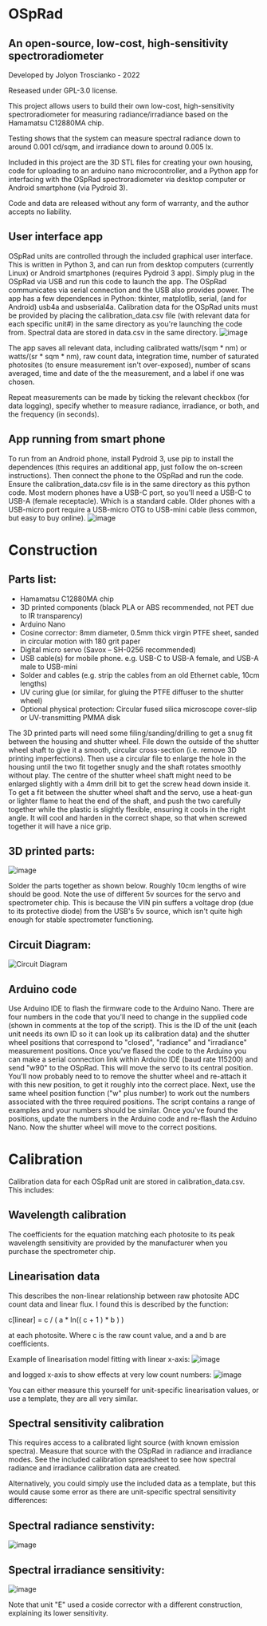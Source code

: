 # OSpRad
## An open-source, low-cost, high-sensitivity spectroradiometer

Developed by Jolyon Troscianko - 2022

Reseased under GPL-3.0 license.

This project allows users to build their own low-cost, high-sensitivity spectroradiometer for measuring radiance/irradiance based on the Hamamatsu C12880MA chip.

Testing shows that the system can measure spectral radiance down to around 0.001 cd/sqm, and irradiance down to around 0.005 lx.

Included in this project are the 3D STL files for creating your own housing, code for uploading to an arduino nano microcontroller, and a Python app for interfacing with the OSpRad spectroradiometer via desktop computer or Android smartphone (via Pydroid 3).

Code and data are released without any form of warranty, and the author accepts no liability.

## User interface app
OSpRad units are controlled through the included graphical user interface. This is written in Python 3, and can run from desktop computers (currently Linux) or Android smartphones (requires Pydroid 3 app). Simply plug in the OSpRad via USB and run this code to launch the app. The OSpRad communicates via serial connection and the USB also provides power. The app has a few dependences in Python: tkinter, matplotlib, serial, (and for Android) usb4a and usbserial4a. Calibration data for the OSpRad units must be provided by placing the calibration_data.csv file (with relevant data for each specific unit#) in the same directory as you're launching the code from. Spectral data are stored in data.csv in the same directory.
![image](https://user-images.githubusercontent.com/53558556/206735364-3b1cf770-dc8e-4b96-9161-38993c282523.png)

The app saves all relevant data, including calibrated watts/(sqm * nm) or watts/(sr * sqm * nm), raw count data, integration time, number of saturated photosites (to ensure measurement isn't over-exposed), number of scans averaged, time and date of the the measurement, and a label if one was chosen.

Repeat measurements can be made by ticking the relevant checkbox (for data logging), specify whether to measure radiance, irradiance, or both, and the frequency (in seconds).

## App running from smart phone
To run from an Android phone, install Pydroid 3, use pip to install the dependences (this requires an additional app, just follow the on-screen instructions). Then connect the phone to the OSpRad and run the code. Ensure the calibration_data.csv file is in the same directory as this python code. Most modern phones have a USB-C port, so you'll need a USB-C to USB-A (female receptacle). Which is a standard cable. Older phones with a USB-micro port require a USB-micro OTG to USB-mini cable (less common, but easy to buy online).
![image](https://user-images.githubusercontent.com/53558556/206735393-852fcddf-c2f6-4157-91d9-829ed9c3097c.png)


# Construction
## Parts list:
- Hamamatsu C12880MA chip
- 3D printed components (black PLA or ABS recommended, not PET due to IR transparency)
- Arduino Nano
- Cosine corrector: 8mm diameter, 0.5mm thick virgin PTFE sheet, sanded in circular motion with 180 grit paper
- Digital micro servo (Savox – SH-0256 recommended)
- USB cable(s) for mobile phone. e.g. USB-C to USB-A female, and USB-A male to USB-mini
- Solder and cables (e.g. strip the cables from an old Ethernet cable, 10cm lengths)
- UV curing glue (or similar, for gluing the PTFE diffuser to the shutter wheel)
- Optional physical protection: Circular fused silica microscope cover-slip or UV-transmitting PMMA disk

The 3D printed parts will need some filing/sanding/drilling to get a snug fit between the housing and shutter wheel. File down the outside of the shutter wheel shaft to give it a smooth, circular cross-section (i.e. remove 3D printing imperfections). Then use a circular file to enlarge the hole in the housing until the two fit together snugly and the shaft rotates smoothly without play. The centre of the shutter wheel shaft might need to be enlarged slightly with a 4mm drill bit to get the screw head down inside it. To get a fit between the shutter wheel shaft and the servo, use a heat-gun or lighter flame to heat the end of the shaft, and push the two carefully together while the plastic is slightly flexible, ensuring it cools in the right angle. It will cool and harden in the correct shape, so that when screwed together it will have a nice grip.

## 3D printed parts:
![image](https://user-images.githubusercontent.com/53558556/206735271-c7213dae-bb6c-4bfd-b26a-0d071d12910c.png)


Solder the parts together as shown below. Roughly 10cm lengths of wire should be good. Note the use of different 5v sources for the servo and spectrometer chip. This is because the VIN pin suffers a voltage drop (due to its protective diode) from the USB's 5v source, which isn't quite high enough for stable spectrometer functioning.

## Circuit Diagram:
![Circuit Diagram](https://user-images.githubusercontent.com/53558556/206735133-19c5051f-9946-49dd-95c0-88d3e2ee12a0.png)

## Arduino code
Use Arduino IDE to flash the firmware code to the Arduino Nano. There are four numbers in the code that you'll need to change in the supplied code (shown in comments at the top of the script). This is the ID of the unit (each unit needs its own ID so it can look up its calibration data) and the shutter wheel positions that correspond to "closed", "radiance" and "irradiance" measurement positions. Once you've flased the code to the Arduino you can make a serial connection link within Arduino IDE (baud rate 115200) and send "w90" to the OSpRad. This will move the servo to its central position. You'll now probably need to to remove the shutter wheel and re-attach it with this new position, to get it roughly into the correct place. Next, use the same wheel position function ("w" plus number) to work out the numbers associated with the three required positions. The script contains a range of examples and your numbers should be similar. Once you've found the positions, update the numbers in the Arduino code and re-flash the Arduino Nano. Now the shutter wheel will move to the correct positions.

# Calibration
Calibration data for each OSpRad unit are stored in calibration_data.csv. This includes:

## Wavelength calibration
The coefficients for the equation matching each photosite to its peak wavelength sensitivity are provided by the manufacturer when you purchase the spectrometer chip.

## Linearisation data
This describes the non-linear relationship between raw photosite ADC count data and linear flux. I found this is described by the function:

c[linear] = c / ( a * ln(( c + 1 ) * b )  )

at each photosite. Where c is the raw count value, and a and b are coefficients.

Example of linearisation model fitting with linear x-axis:
![image](https://user-images.githubusercontent.com/53558556/206866765-3232aae8-63bd-4dec-80ab-747c6e76379e.png)

and logged x-axis to show effects at very low count numbers:
![image](https://user-images.githubusercontent.com/53558556/206866771-5d5c5ff3-211b-4721-a19d-9e68e6823c1b.png)

You can either measure this yourself for unit-specific linearisation values, or use a template, they are all very similar.


## Spectral sensitivity calibration

This requires access to a calibrated light source (with known emission spectra). Measure that source with the OSpRad in radiance and irradiance modes. See the included calibration spreadsheet to see how spectral radiance and irradiance calibration data are created.

Alternatively, you could simply use the included data as a template, but this would cause some error as there are unit-specific spectral sensitivity differences:

## Spectral radiance senstivity:
![image](https://user-images.githubusercontent.com/53558556/206866994-992bc599-04df-417b-9486-ac40f4764e75.png)

## Spectral irradiance sensitivity:
![image](https://user-images.githubusercontent.com/53558556/206867013-0940212b-1364-4cf7-a1a8-aa31dc41c986.png)

Note that unit "E" used a coside corrector with a different construction, explaining its lower sensitivity.

